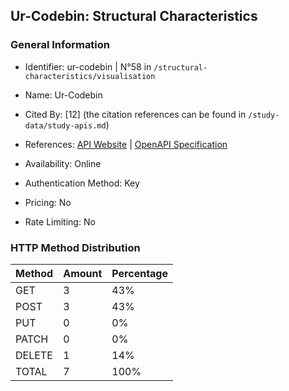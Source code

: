 ## Ur-Codebin: Structural Characteristics

### General Information

- Identifier: ur-codebin | N°58 in `/structural-characteristics/visualisation`

- Name: Ur-Codebin

- Cited By: [12] (the citation references can be found in `/study-data/study-apis.md`)

- References: [API Website](https://mathew.stoplight.io/docs/ur-codebin-api) | [OpenAPI Specification](https://mathew.stoplight.io/docs/ur-codebin-api)

- Availability: Online

- Authentication Method: Key

- Pricing: No

- Rate Limiting: No

### HTTP Method Distribution

| Method | Amount | Percentage |
|--------|--------|------------|
| GET | 3 | 43% |
| POST | 3 | 43% |
| PUT | 0 | 0% |
| PATCH | 0 | 0% |
| DELETE | 1 | 14% |
| TOTAL | 7 | 100% |
